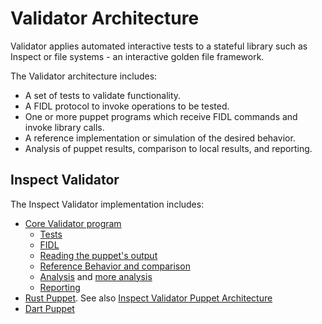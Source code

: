 # Validator Architecture

Validator applies automated interactive tests to a stateful library such as
Inspect or file systems - an interactive golden file framework.

The Validator architecture includes:

* A set of tests to validate functionality.
* A FIDL protocol to invoke operations to be tested.
* One or more puppet programs which receive FIDL commands and invoke library
calls.
* A reference implementation or simulation of the desired behavior.
* Analysis of puppet results, comparison to local results, and reporting.

## Inspect Validator

The Inspect Validator implementation includes:

* [Core Validator program](/src/diagnostics/inspect_validator/src)
    * [Tests](/src/diagnostics/inspect_validator/src/trials.rs)
    * [FIDL](/src/diagnostics/inspect_validator/fidl/validate.test.fidl)
    * [Reading the puppet's output](/src/diagnostics/inspect_validator/src/data/scanner.rs)
    * [Reference Behavior and comparison](/src/diagnostics/inspect_validator/src/data.rs)
    * [Analysis](/src/diagnostics/inspect_validator/src/runner.rs)
    and [more analysis](/src/diagnostics/inspect_validator/src/metrics.rs)
    * [Reporting](/src/diagnostics/inspect_validator/src/results.rs)
* [Rust Puppet](/src/diagnostics/inspect_validator/lib/rust/src/main.rs).
See also [Inspect Validator Puppet Architecture](puppet.md)
* [Dart Puppet](https://fuchsia.googlesource.com/topaz/+/refs/heads/master/public/dart/fuchsia_inspect/test/validator_puppet/lib/main.dart)
